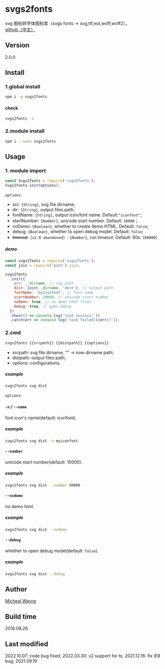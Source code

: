 # svgs2fonts

svg 图标转字体图标库（svgs fonts -> svg,ttf,eot,woff,woff2）。
[github（中文）](https://github.com/MichealWayne/svgs2fonts)

## Version

2.0.0

## Install

### 1.global install

```sh
npm i -g svgs2fonts
```

#### check

```sh
svgs2fonts -v
```

### 2.module install

```sh
npm i --save svgs2fonts
```

## Usage

### 1. module import

```js
const Svgs2fonts = require('svgs2fonts');
Svgs2fonts.init(options);
```

`options`:

- src: `{String}`, svg file dirname;
- dir: `{String}`, output files path;
- fontName: `{String}`, output icon/font name. Default:`"iconfont"`;
- startNumber: `{Number}`, unicode start number. Default: `10000`；
- noDemo: `{Boolean}`, whether to create demo HTML. Default: `false`;
- debug: `{Boolean}`, whether to open debug model. Default: `false`;
- ~~timeout~~（`v2.0 abandoned`）: `{Number}`, run timeout. Default: 60s（`60000`）

##### demo

```js
const svgs2fonts = require('svgs2fonts');
const join = require('path').join;

svgs2fonts
  .init({
    src: __dirname, // svg path
    dist: join(__dirname, 'dest'), // output path
    fontName: 'myIconfont', // font name
    startNumber: 20000, // unicode start number
    noDemo: true, // no demo html files
    debug: true, // open debug
  })
  .then(() => console.log('task success!'))
  .catch(err => console.log(`task failed(${err})`));
```

### 2.cmd

```sh
svgs2fonts {{srcpath}} {{distpath}} {{options}}
```

- srcpath: svg file dirname, "" -> now dirname path;
- distpath: output files path;
- options: configurations.

##### example

```sh
svgs2fonts svg dist
```

`options`:

#### `-n` / `--name`

font icon's name(default: iconfont).

##### example

```sh
svgs2fonts svg dist -n myiconfont
```

#### `--number`

unicode start number(default: 10000).

##### example

```sh
svgs2fonts svg dist --number 50000
```

#### `--nodemo`

no demo html.

##### example

```sh
svgs2fonts svg dist --nodemo
```

#### `--debug`

whether to open debug model(default: `false`).

##### example

```sh
svgs2fonts svg dist --debug
```

## Author

[Micheal Wayne](mailto:michealwayne@163.com)

## Build time

2018.08.26

## Last modified

2022.10.07: code bug fixed;
2022.03.30: v2 support for ts;
2021.12.16: fix IE8 bug;
2021.09.19
